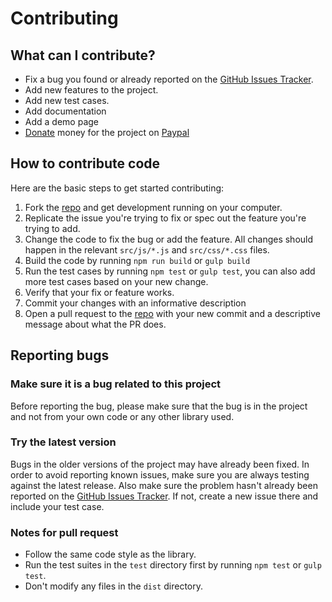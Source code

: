 # Contributing

## What can I contribute?
- Fix a bug you found or already reported on the [GitHub Issues Tracker](https://github.com/techlab/SmartCart/issues/). 
- Add new features to the project.
- Add new test cases.
- Add documentation  
- Add a demo page
- [Donate](https://www.paypal.me/dipuraj) money for the project on [Paypal](https://www.paypal.me/dipuraj)

## How to contribute code
Here are the basic steps to get started contributing:

1. Fork the [repo](https://github.com/techlab/SmartCart/) and get development running on your computer.
2. Replicate the issue you're trying to fix or spec out the feature you're trying to add.
3. Change the code to fix the bug or add the feature. All changes should happen in the relevant `src/js/*.js` and `src/css/*.css` files.
4. Build the code by running `npm run build` or `gulp build`
5. Run the test cases by running `npm test` or `gulp test`, you can also add more test cases based on your new change.
6. Verify that your fix or feature works. 
7. Commit your changes with an informative description
8. Open a pull request to the [repo](https://github.com/techlab/SmartCart/) with your new commit and a descriptive message about what the PR does.

## Reporting bugs
### Make sure it is a bug related to this project
Before reporting the bug, please make sure that the bug is in the project and not from your own code or any other library used.

### Try the latest version
Bugs in the older versions of the project may have already been fixed. 
In order to avoid reporting known issues, make sure you are always testing against the latest release. 
Also make sure the problem hasn't already been reported on the [GitHub Issues Tracker](https://github.com/techlab/SmartCart/issues/). 
If not, create a new issue there and include your test case.

### Notes for pull request
- Follow the same code style as the library.
- Run the test suites in the `test` directory first by running `npm test` or `gulp test`.
- Don't modify any files in the `dist` directory.